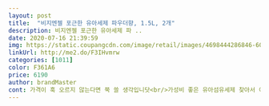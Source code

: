 ```yaml
---
layout: post 
title:  "비지엔젤 포근한 유아세제 파우더향, 1.5L, 2개" 
description: 비지엔젤 포근한 유아세제 파 ..
date: 2020-07-16 21:39:59 
img: https://static.coupangcdn.com/image/retail/images/4698444286846-60af5bb8-2102-4604-b95c-f950cae18e11.jpg 
linkUrl: http://me2.do/F3IHvmrw 
categories: [1011] 
color: F361A6 
price: 6190 
author: brandMaster 
cont: 가격이 훅 오르지 않는다면 쭉 쓸 생각입니닷<br/>가성비 좋은 유아섬유세제 찾아서 이것저것 사용해보다가<br/>거품도 잘 나고 세탁도 잘 되고<br/>계속 리필팩 구매해서 사용할 생각이에요<br/>괜찮은것 같아요 주로 얼룩진건 1차로 얼룩제거제를<br/>그만큼 순하고 데일리로 입는 찌든때 없는 세탁물에는<br/>기존에 사용하던 유아세탁세제 향이 너무 진해서 다 쓴<br/>김에 다른걸로 갈아타려고 찾아보다가 발견!!^^<br/>네이처 유아세제만 쓰다 이젠 비지엔젤만 쭉 써요<br/>다른 후기들도 좋고 가격도 착해서 구입했어요<br/>달려있어서 잡기 좋구요^^<br/>도는 액체에요 이전에 쓰던거는 향이 너무 세서 머리가<br/>뚜껑이 계량컵이 되어주니 편리하구요^^<br/>리필하기 편해요 사용자 편하게 리필팩에 손잡이도<br/>무겁지만 부드러운 파우더 향이에요<br/> 
---
```

 
